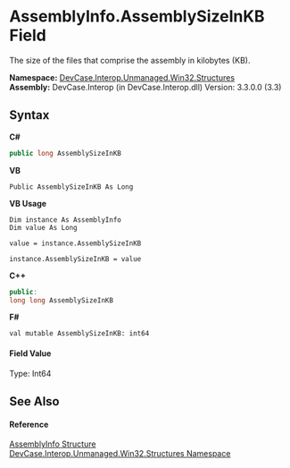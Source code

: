 # AssemblyInfo.AssemblySizeInKB Field
 

The size of the files that comprise the assembly in kilobytes (KB).

**Namespace:**&nbsp;<a href="N_DevCase_Interop_Unmanaged_Win32_Structures">DevCase.Interop.Unmanaged.Win32.Structures</a><br />**Assembly:**&nbsp;DevCase.Interop (in DevCase.Interop.dll) Version: 3.3.0.0 (3.3)

## Syntax

**C#**<br />
``` C#
public long AssemblySizeInKB
```

**VB**<br />
``` VB
Public AssemblySizeInKB As Long
```

**VB Usage**<br />
``` VB Usage
Dim instance As AssemblyInfo
Dim value As Long

value = instance.AssemblySizeInKB

instance.AssemblySizeInKB = value
```

**C++**<br />
``` C++
public:
long long AssemblySizeInKB
```

**F#**<br />
``` F#
val mutable AssemblySizeInKB: int64
```


#### Field Value
Type: Int64

## See Also


#### Reference
<a href="T_DevCase_Interop_Unmanaged_Win32_Structures_AssemblyInfo">AssemblyInfo Structure</a><br /><a href="N_DevCase_Interop_Unmanaged_Win32_Structures">DevCase.Interop.Unmanaged.Win32.Structures Namespace</a><br />
